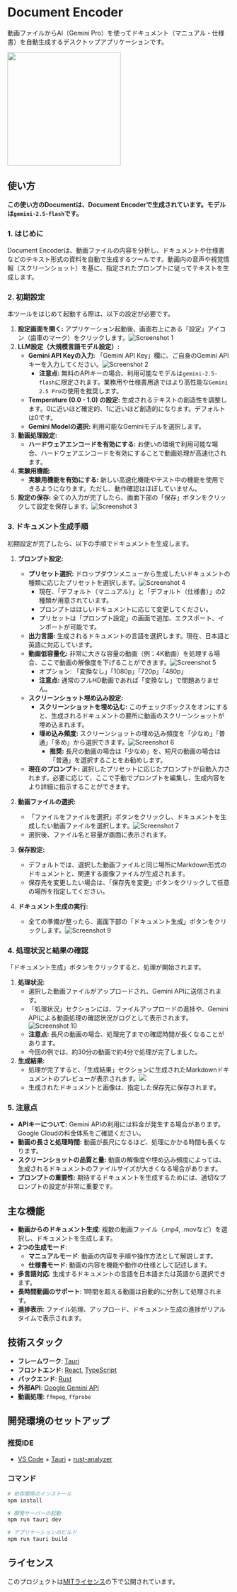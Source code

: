 # Document Encoder

動画ファイルからAI（Gemini Pro）を使ってドキュメント（マニュアル・仕様書）を自動生成するデスクトップアプリケーションです。

<img src="./doc/icon.png" width="256" />

## 使い方

**この使い方のDocumentは、Document Encoderで生成されています。モデルは`gemini-2.5-flash`です。**

### 1. はじめに

Document Encoderは、動画ファイルの内容を分析し、ドキュメントや仕様書などのテキスト形式の資料を自動で生成するツールです。動画内の音声や視覚情報（スクリーンショット）を基に、指定されたプロンプトに従ってテキストを生成します。

### 2. 初期設定

本ツールをはじめて起動する際は、以下の設定が必要です。

1.  **設定画面を開く:**
    アプリケーション起動後、画面右上にある「設定」アイコン（歯車のマーク）をクリックします。![Screenshot 1](./doc/images/image-1-7s.png)
2.  **LLM設定（大規模言語モデル設定）:**
    -   **Gemini API Keyの入力:**
        「Gemini API Key」欄に、ご自身のGemini APIキーを入力してください。![Screenshot 2](./doc/images/image-1-9s.png)
        -   **注意点:** 無料のAPIキーの場合、利用可能なモデルは`gemini-2.5-flash`に限定されます。業務用や仕様書用途ではより高性能な`Gemini 2.5 Pro`の使用を推奨します。
    -   **Temperature (0.0 - 1.0) の設定:**
        生成されるテキストの創造性を調整します。0に近いほど確定的、1に近いほど創造的になります。デフォルトは0です。
    -   **Gemini Modelの選択:**
        利用可能なGeminiモデルを選択します。
3.  **動画処理設定:**
    -   **ハードウェアエンコードを有効にする:**
        お使いの環境で利用可能な場合、ハードウェアエンコードを有効にすることで動画処理が高速化されます。
4.  **実験用機能:**
    -   **実験用機能を有効にする:**
        新しい高速化機能やテスト中の機能を使用できるようになります。ただし、動作確認はほぼしていません。
5.  **設定の保存:**
    全ての入力が完了したら、画面下部の「保存」ボタンをクリックして設定を保存します。![Screenshot 3](./doc/images/image-1-31s.png)

### 3. ドキュメント生成手順

初期設定が完了したら、以下の手順でドキュメントを生成します。

1.  **プロンプト設定:**
    -   **プリセット選択:**
        ドロップダウンメニューから生成したいドキュメントの種類に応じたプリセットを選択します。![Screenshot 4](./doc/images/image-1-38s.png)
        -   現在、「デフォルト（マニュアル）」と「デフォルト（仕様書）」の2種類が用意されています。
        -   プロンプトはほしいドキュメントに応じて変更してください。
        -   プリセットは「プロンプト設定」の画面で追加、エクスポート、インポートが可能です。
    -   **出力言語:**
        生成されるドキュメントの言語を選択します。現在、日本語と英語に対応しています。
    -   **動画低容量化:**
        非常に大きな容量の動画（例：4K動画）を処理する場合、ここで動画の解像度を下げることができます。![Screenshot 5](./doc/images/image-1-57s.png)
        -   オプション: 「変換なし」「1080p」「720p」「480p」
        -   **注意点:** 通常のフルHD動画であれば「変換なし」で問題ありません。
    -   **スクリーンショット埋め込み設定:**
        -   **スクリーンショットを埋め込む:**
            このチェックボックスをオンにすると、生成されるドキュメントの要所に動画のスクリーンショットが埋め込まれます。
        -   **埋め込み頻度:**
            スクリーンショットの埋め込み頻度を「少なめ」「普通」「多め」から選択できます。![Screenshot 6](./doc/images/image-1-77s.png)
            -   **推奨:** 長尺の動画の場合は「少なめ」を、短尺の動画の場合は「普通」を選択することをお勧めします。
    -   **現在のプロンプト:**
        選択したプリセットに応じたプロンプトが自動入力されます。必要に応じて、ここで手動でプロンプトを編集し、生成内容をより詳細に指示することができます。

2.  **動画ファイルの選択:**
    -   「ファイルをファイルを選択」ボタンをクリックし、ドキュメントを生成したい動画ファイルを選択します。![Screenshot 7](./doc/images/image-1-89s.png)
    -   選択後、ファイル名と容量が画面に表示されます。

3.  **保存設定:**
    -   デフォルトでは、選択した動画ファイルと同じ場所にMarkdown形式のドキュメントと、関連する画像ファイルが生成されます。
    -   保存先を変更したい場合は、「保存先を変更」ボタンをクリックして任意の場所を指定してください。

4.  **ドキュメント生成の実行:**
    -   全ての準備が整ったら、画面下部の「ドキュメント生成」ボタンをクリックします。![Screenshot 9](./doc/images/image-1-105s.png)

### 4. 処理状況と結果の確認

「ドキュメント生成」ボタンをクリックすると、処理が開始されます。

1.  **処理状況:**
    -   選択した動画ファイルがアップロードされ、Gemini APIに送信されます。
    -   「処理状況」セクションには、ファイルアップロードの進捗や、Gemini APIによる動画処理の確認状況がログとして表示されます。![Screenshot 10](./doc/images/image-1-118s.png)
    -   **注意点:** 長尺の動画の場合、処理完了までの確認時間が長くなることがあります。
    -   今回の例では、約30分の動画で約4分で処理が完了しました。
2.  **生成結果:**
    -   処理が完了すると、「生成結果」セクションに生成されたMarkdownドキュメントのプレビューが表示されます。![](./doc/images/2025-07-21-163614.png)
    -   生成されたドキュメントと画像は、指定した保存先に保存されます。

### 5. 注意点

*   **APIキーについて:** Gemini APIの利用には料金が発生する場合があります。Google Cloudの料金体系をご確認ください。
*   **動画の長さと処理時間:** 動画が長尺になるほど、処理にかかる時間も長くなります。
*   **スクリーンショットの品質と量:** 動画の解像度や埋め込み頻度によっては、生成されるドキュメントのファイルサイズが大きくなる場合があります。
*   **プロンプトの重要性:** 期待するドキュメントを生成するためには、適切なプロンプトの設定が非常に重要です。

## 主な機能

- **動画からのドキュメント生成**: 複数の動画ファイル（.mp4, .movなど）を選択し、ドキュメントを生成します。
- **2つの生成モード**:
    - **マニュアルモード**: 動画の内容を手順や操作方法として解説します。
    - **仕様書モード**: 動画の内容を機能や動作の仕様として記述します。
- **多言語対応**: 生成するドキュメントの言語を日本語または英語から選択できます。
- **長時間動画のサポート**: 1時間を超える動画は自動的に分割して処理されます。
- **進捗表示**: ファイル処理、アップロード、ドキュメント生成の進捗がリアルタイムで表示されます。

## 技術スタック

- **フレームワーク**: [Tauri](https://tauri.app/)
- **フロントエンド**: [React](https://react.dev/), [TypeScript](https://www.typescriptlang.org/)
- **バックエンド**: [Rust](https://www.rust-lang.org/)
- **外部API**: [Google Gemini API](https://ai.google.dev/)
- **動画処理**: `ffmpeg`, `ffprobe`

## 開発環境のセットアップ

### 推奨IDE

- [VS Code](https://code.visualstudio.com/) + [Tauri](https://marketplace.visualstudio.com/items?itemName=tauri-apps.tauri-vscode) + [rust-analyzer](https://marketplace.visualstudio.com/items?itemName=rust-lang.rust-analyzer)

### コマンド

```bash
# 依存関係のインストール
npm install

# 開発サーバーの起動
npm run tauri dev

# アプリケーションのビルド
npm run tauri build
```

## ライセンス

このプロジェクトは[MITライセンス](LICENSE)の下で公開されています。
